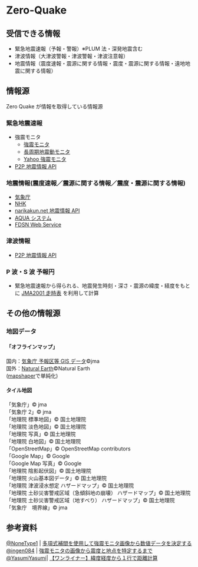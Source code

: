 # Zero-Quake

## 受信できる情報

- 緊急地震速報（予報・警報）※PLUM 法・深発地震含む
- 津波情報（大津波警報・津波警報・津波注意報）
- 地震情報（震度速報・震源に関する情報・震度・震源に関する情報・遠地地震に関する情報）

## 情報源

Zero Quake が情報を取得している情報源

### 緊急地震速報

- 強震モニタ
  - [強震モニタ](http://www.kmoni.bosai.go.jp/)
  - [長周期地震動モニタ](lmoni.bosai.go.jp)
  - [Yahoo 強震モニタ](https://typhoon.yahoo.co.jp/weather/jp/earthquake/kyoshin/)
- [P2P 地震情報 API](https://www.p2pquake.net/json_api_v2/)

### 地震情報(震度速報／震源に関する情報／震度・震源に関する情報)

- [気象庁](https://www.jma.go.jp/bosai/map.html?contents=earthquake_map)
- [NHK](https://www.nhk.or.jp/kishou-saigai/earthquake/)
- [narikakun.net 地震情報 API](https://dev.narikakun.net/doc/earthquake)
- [AQUA システム](https://www.hinet.bosai.go.jp/AQUA/aqua_catalogue.php?LANG=ja)
- [FDSN Web Service](https://earthquake.usgs.gov/fdsnws/event/1/)

### 津波情報

- [P2P 地震情報 API](https://www.p2pquake.net/json_api_v2/)

### P 波・S 波 予報円

- 緊急地震速報から得られる、地震発生時刻・深さ・震源の緯度・経度をもとに
  [JMA2001 走時表](https://www.data.jma.go.jp/eqev/data/bulletin/catalog/appendix/trtime/trt_j.html)
  を利用して計算

## その他の情報源

### 地図データ

#### 「オフラインマップ」

国内：[気象庁 予報区等 GIS データ](https://www.data.jma.go.jp/developer/gis.html)©jma  
国外：[Natural Earth](https://www.naturalearthdata.com/downloads/110m-cultural-vectors/)©Natural Earth  
([mapshaper](https://mapshaper.org/)で単純化)

#### タイル地図

「気象庁」© jma  
「気象庁 2」© jma  
「地理院 標準地図」© 国土地理院  
「地理院 淡色地図」© 国土地理院  
「地理院 写真」© 国土地理院  
「地理院 白地図」© 国土地理院  
「OpenStreetMap」© OpenStreetMap contributors  
「Google Map」© Google  
「Google Map 写真」© Google  
「地理院 陰影起伏図」© 国土地理院  
「地理院 火山基本図データ」© 国土地理院  
「地理院 津波浸水想定 ハザードマップ」© 国土地理院  
「地理院 土砂災害警戒区域（急傾斜地の崩壊） ハザードマップ」© 国土地理院  
「地理院 土砂災害警戒区域（地すべり） ハザードマップ」© 国土地理院  
「気象庁　境界線」© jma

## 参考資料

[@NoneType1](https://twitter.com/NoneType1) |
[多項式補間を使用して強震モニタ画像から数値データを決定する](https://qiita.com/NoneType1/items/a4d2cf932e20b56ca444)  
[@ingen084](https://twitter.com/ingen084) |
[強震モニタの画像から震度と地点を特定するまで](https://qiita.com/ingen084/items/7e91f8da2996972ac586)  
[@YasumiYasumi](https://qiita.com/YasumiYasumi)|
[【ワンライナー】緯度経度から１行で距離計算](https://qiita.com/YasumiYasumi/items/9e8a6f185b00cba8c8bd)
